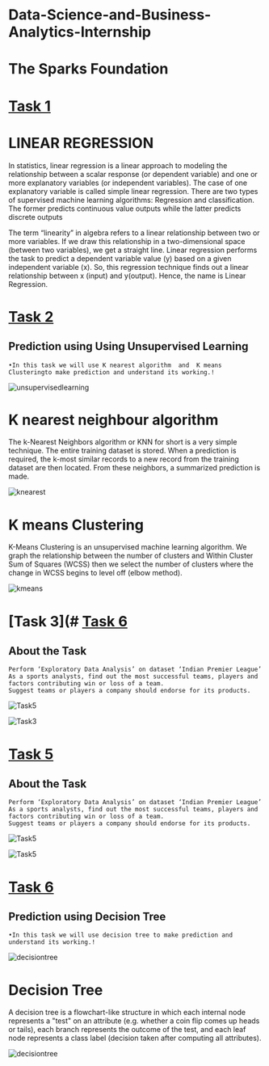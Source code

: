 # Data-Science-and-Business-Analytics-Internship
# The Sparks Foundation 

# [Task 1](https://github.com/voldemortuk/Data-Science-and-Business-Analytics-Internship/tree/main/TASK1)
# LINEAR REGRESSION

In statistics, linear regression is a linear approach to modeling the relationship between a scalar response (or dependent variable) and one or more explanatory variables (or independent variables). The case of one explanatory variable is called simple linear regression.
There are two types of supervised machine learning algorithms: Regression and classification. The former predicts continuous value outputs while the latter predicts discrete outputs


The term “linearity” in algebra refers to a linear relationship between two or more variables. If we draw this relationship in a two-dimensional space (between two variables), we get a straight line.
Linear regression performs the task to predict a dependent variable value (y) based on a given independent variable (x). So, this regression technique finds out a linear relationship between x (input) and y(output). Hence, the name is Linear Regression.
 


# [Task 2](https://github.com/voldemortuk/Data-Science-and-Business-Analytics-Internship/tree/main/TASK2)

## Prediction using Using Unsupervised Learning
	•In this task we will use K nearest algorithm  and  K means Clusteringto make prediction and understand its working.!
![unsupervisedlearning](https://github.com/voldemortuk/Data-Science-and-Business-Analytics-Internship/blob/main/TASK2/Task2.png)

# K nearest neighbour algorithm
The k-Nearest Neighbors algorithm or KNN for short is a very simple technique.
The entire training dataset is stored. When a prediction is required, the k-most similar records to a new record from the training dataset are then located. From these neighbors, a summarized prediction is made.



![knearest](https://github.com/voldemortuk/Data-Science-and-Business-Analytics-Internship/blob/main/TASK2/knearest.png)

# K means Clustering 

K-Means Clustering is an unsupervised machine learning algorithm. We graph the relationship between the number of clusters and Within Cluster Sum of Squares (WCSS) then we select the number of clusters where the change in WCSS begins to level off (elbow method).

![kmeans](https://github.com/voldemortuk/Data-Science-and-Business-Analytics-Internship/blob/main/TASK2/kmeans.png)




# [Task 3](# [Task 6](https://github.com/voldemortuk/Data-Science-and-Business-Analytics-Internship/tree/main/TASK3)
## About the Task

	Perform ‘Exploratory Data Analysis’ on dataset ‘Indian Premier League’
	As a sports analysts, find out the most successful teams, players and factors contributing win or loss of a team.
	Suggest teams or players a company should endorse for its products.

![Task5](https://github.com/voldemortuk/Data-Science-and-Business-Analytics-Internship/blob/main/TASK3/Task3.png)



![Task3](https://github.com/voldemortuk/Data-Science-and-Business-Analytics-Internship/blob/main/TASK3/visual.png)


# [Task 5](https://github.com/voldemortuk/Data-Science-and-Business-Analytics-Internship/tree/main/TASK5)

## About the Task

	Perform ‘Exploratory Data Analysis’ on dataset ‘Indian Premier League’
	As a sports analysts, find out the most successful teams, players and factors contributing win or loss of a team.
	Suggest teams or players a company should endorse for its products.

![Task5](https://github.com/voldemortuk/Data-Science-and-Business-Analytics-Internship/blob/main/TASK5/Task5.png)


![Task5](https://github.com/voldemortuk/Data-Science-and-Business-Analytics-Internship/blob/main/TASK5/visualise.png)


# [Task 6](https://github.com/voldemortuk/Data-Science-and-Business-Analytics-Internship/tree/main/TASK6)

## Prediction using Decision Tree
	•In this task we will use decision tree to make prediction and understand its working.!
![decisiontree](https://github.com/voldemortuk/Data-Science-and-Business-Analytics-Internship/blob/main/TASK6/Task6.png)
# Decision Tree

A decision tree is a flowchart-like structure in which each internal node represents a "test" on an attribute (e.g. whether a coin flip comes up heads or tails), each branch represents the outcome of the test, and each leaf node represents a class label (decision taken after computing all attributes).


![decisiontree](https://github.com/voldemortuk/Data-Science-and-Business-Analytics-Internship/blob/main/TASK6/Decision-Trees-2.png)






